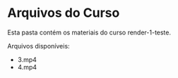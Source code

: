# Arquivos do Curso

Esta pasta contém os materiais do curso render-1-teste.

Arquivos disponíveis:
- 3.mp4
- 4.mp4